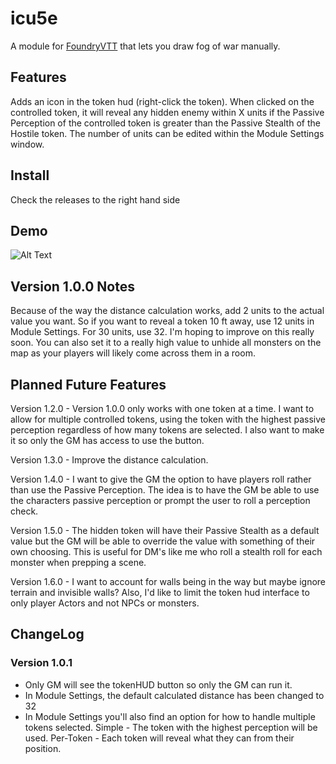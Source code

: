 <h1>icu5e</h1>

A module for <a href="https://foundryvtt.com/">FoundryVTT</a> that lets you draw fog of war manually.

<h2>Features</h2>
Adds an icon in the token hud (right-click the token). When clicked on the controlled token, it will reveal any hidden enemy within X units if the Passive Perception of the controlled token is greater than the Passive Stealth of the Hostile token. The number of units can be edited within the Module Settings window.


<h2>Install</h2>
Check the releases to the right hand side

<h2>Demo</h2>

![Alt Text](https://media.giphy.com/media/mAD0BrIgiM4HgdZX64/giphy.gif)

<h2>Version 1.0.0 Notes</h2>
Because of the way the distance calculation works, add 2 units to the actual value you want. So if you want to reveal a token 10 ft away, use 12 units in Module Settings. For 30 units, use 32. I'm hoping to improve on this really soon. You can also set it to a really high value to unhide all monsters on the map as your players will likely come across them in a room.

<h2>Planned Future Features</h2>

Version 1.2.0 - Version 1.0.0 only works with one token at a time. I want to allow for multiple controlled tokens, using the token with the highest passive perception regardless of how many tokens are selected. I also want to make it so only the GM has access to use the button.

Version 1.3.0 - Improve the distance calculation. 

Version 1.4.0 - I want to give the GM the option to have players roll rather than use the Passive Perception. The idea is to have the GM be able to use the characters passive perception or prompt the user to roll a perception check.

Version 1.5.0 - The hidden token will have their Passive Stealth as a default value but the GM will be able to override the value with something of their own choosing. This is useful for DM's like me who roll a stealth roll for each monster when prepping a scene.

Version 1.6.0 - I want to account for walls being in the way but maybe ignore terrain and invisible walls? Also, I'd like to limit the token hud interface to only player Actors and not NPCs or monsters.


<h2>ChangeLog</h2>
<h3>Version 1.0.1</h3>
<ul>
  <li>Only GM will see the tokenHUD button so only the GM can run it.</li>
  <li>In Module Settings, the default calculated distance has been changed to 32</li>
  <li>In Module Settings you'll also find an option for how to handle multiple tokens selected. Simple - The token with the highest perception will be used. Per-Token - Each token will reveal what they can from their position.</li>  
</ul>






